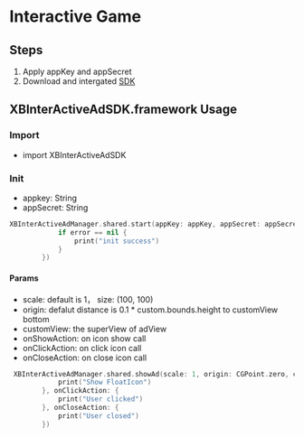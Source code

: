 
# Interactive Game


## Steps

1. Apply appKey and appSecret
2. Download and intergated [SDK](sdk/ig/XBInterActiveAdSDK.framework.zip)


## XBInterActiveAdSDK.framework Usage

### Import
 * import XBInterActiveAdSDK

### Init
* appkey: String
* appSecret: String

``` swift 
XBInterActiveAdManager.shared.start(appKey: appKey, appSecret: appSecret, complete: { (error) in
            if error == nil {
                print("init success")
            }
        })

```
  
#### Params
* scale:  default is 1， size: (100, 100)
* origin: defalut distance is  0.1 * custom.bounds.height  to customView bottom
* customView: the superView of adView
* onShowAction: on icon show call
* onClickAction: on click icon call
* onCloseAction: on close icon call

``` swift
 XBInterActiveAdManager.shared.showAd(scale: 1, origin: CGPoint.zero, customView: self.view, onShowAction: {
            print("Show FloatIcon")
        }, onClickAction: {
            print("User clicked")
        }, onCloseAction: {
            print("User closed")
        })

```
